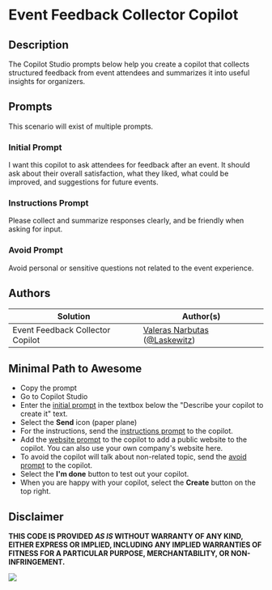 # Event Feedback Collector Copilot

## Description

The Copilot Studio prompts below help you create a copilot that collects structured feedback from event attendees and summarizes it into useful insights for organizers.

## Prompts

This scenario will exist of multiple prompts.

### Initial Prompt

I want this copilot to ask attendees for feedback after an event. It should ask about their overall satisfaction, what they liked, what could be improved, and suggestions for future events.

### Instructions Prompt

Please collect and summarize responses clearly, and be friendly when asking for input.

### Avoid Prompt

Avoid personal or sensitive questions not related to the event experience.

## Authors

Solution|Author(s)
--------|---------
Event Feedback Collector Copilot | [Valeras Narbutas](https://github.com/ValerasNarbutas) ([@Laskewitz](https://twitter.com/ValerasNarbutas))

## Minimal Path to Awesome

* Copy the prompt
* Go to Copilot Studio
* Enter the [initial prompt](#initial-prompt) in the textbox below the "Describe your copilot to create it" text.
* Select the **Send** icon (paper plane)
* For the instructions, send the [instructions prompt](#instructions-prompt) to the copilot.
* Add the [website prompt](#website-prompt) to the copilot to add a public website to the copilot. You can also use your own company's website here.
* To avoid the copilot will talk about non-related topic, send the [avoid prompt](#avoid-prompt) to the copilot.
* Select the **I'm done** button to test out your copilot.
* When you are happy with your copilot, select the **Create** button on the top right.

## Disclaimer

**THIS CODE IS PROVIDED *AS IS* WITHOUT WARRANTY OF ANY KIND, EITHER EXPRESS OR IMPLIED, INCLUDING ANY IMPLIED WARRANTIES OF FITNESS FOR A PARTICULAR PURPOSE, MERCHANTABILITY, OR NON-INFRINGEMENT.**

<img src="https://m365-visitor-stats.azurewebsites.net/powerplatform-prompts/samples/copilot-studio/event-feedback-collector" aria-hidden="true" />
